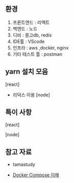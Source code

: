 ## 환경

1. 프론트엔드 : 리엑트
2. 백엔드 : 노드
3. 디비 : 몽고db, redis
4. IDE툴 : VScode
5. 인프라 : aws ,docker, nginx
6. 기타 테스트 툴 : postman

## yarn 설치 모음

[react]

- 리덕스 이용
  [node]

## 특이 사항

[react]

[node]

## 참고 자료

- tamastudy

- [Docker Compose 이해](https://blog.silnex.kr/dockerdocker-compose-%EC%A0%95%EB%A6%AC/)
